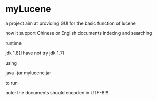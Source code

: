 # myLucene
a project aim at providing GUI for the basic function of lucene

now it support Chinese or English documents indexing and searching

runtime

jdk 1.8(I have not try jdk 1.7)

using

java -jar mylucene.jar

to run

note:
the documents should encoded in UTF-8!!!
